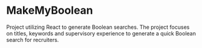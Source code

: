 # MakeMyBoolean

Project utilizing React to generate Boolean searches. The project focuses on titles, keywords and supervisory experience to generate a quick Boolean search for recruiters. 
